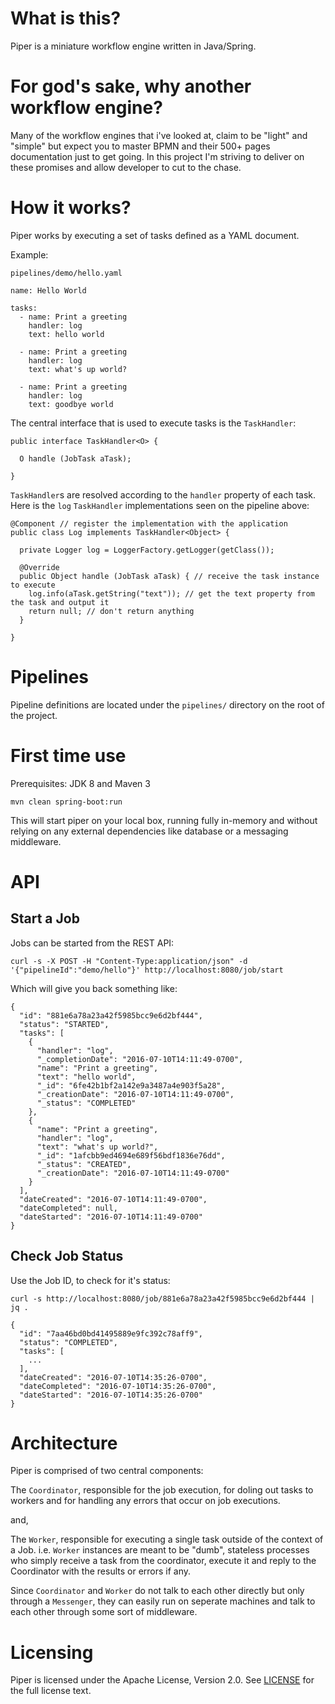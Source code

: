 # What is this?

Piper is a miniature workflow engine written in Java/Spring.

# For god's sake, why another workflow engine? 

Many of the workflow engines that i've looked at, claim to be "light" and "simple" but expect you to master BPMN and their 500+ pages documentation just to get going. In this project I'm striving to deliver on these promises and allow developer to cut to the chase.
    
# How it works? 

Piper works by executing a set of tasks defined as a YAML document. 

Example:

`pipelines/demo/hello.yaml`

```
name: Hello World
    
tasks: 
  - name: Print a greeting
    handler: log
    text: hello world
    
  - name: Print a greeting
    handler: log
    text: what's up world?
    
  - name: Print a greeting
    handler: log
    text: goodbye world
```

The central interface that is used to execute tasks is the `TaskHandler`:

```
public interface TaskHandler<O> {

  O handle (JobTask aTask);
  
}
```

`TaskHandler`s are resolved according to the `handler` property of each task. Here is the `log` `TaskHandler` implementations seen on the pipeline above: 

```
@Component // register the implementation with the application
public class Log implements TaskHandler<Object> {

  private Logger log = LoggerFactory.getLogger(getClass());

  @Override
  public Object handle (JobTask aTask) { // receive the task instance to execute
    log.info(aTask.getString("text")); // get the text property from the task and output it
    return null; // don't return anything
  }

}
``` 

# Pipelines

Pipeline definitions are located under the `pipelines/` directory on the root of the project.

# First time use

Prerequisites: JDK 8 and Maven 3

`mvn clean spring-boot:run` 

This will start piper on your local box, running fully in-memory and without relying on any external dependencies like database or a messaging middleware. 

# API

## Start a Job 

Jobs can be started from the REST API: 

```
curl -s -X POST -H "Content-Type:application/json" -d '{"pipelineId":"demo/hello"}' http://localhost:8080/job/start
```

Which will give you back something like: 

```
{
  "id": "881e6a78a23a42f5985bcc9e6d2bf444",
  "status": "STARTED",
  "tasks": [
    {
      "handler": "log",
      "_completionDate": "2016-07-10T14:11:49-0700",
      "name": "Print a greeting",
      "text": "hello world",
      "_id": "6fe42b1bf2a142e9a3487a4e903f5a28",
      "_creationDate": "2016-07-10T14:11:49-0700",
      "_status": "COMPLETED"
    },
    {
      "name": "Print a greeting",
      "handler": "log",
      "text": "what's up world?",
      "_id": "1afcbb9ed4694e689f56bdf1836e76dd",
      "_status": "CREATED",
      "_creationDate": "2016-07-10T14:11:49-0700"
    }
  ],
  "dateCreated": "2016-07-10T14:11:49-0700",
  "dateCompleted": null,
  "dateStarted": "2016-07-10T14:11:49-0700"
}
```

## Check Job Status

Use the Job ID, to check for it's status:

```
curl -s http://localhost:8080/job/881e6a78a23a42f5985bcc9e6d2bf444 | jq . 
```

```
{
  "id": "7aa46bd0bd41495889e9fc392c78aff9",
  "status": "COMPLETED",
  "tasks": [
    ... 
  ],
  "dateCreated": "2016-07-10T14:35:26-0700",
  "dateCompleted": "2016-07-10T14:35:26-0700",
  "dateStarted": "2016-07-10T14:35:26-0700"
}
```


# Architecture

Piper is comprised of two central components: 

The `Coordinator`, responsible for the job execution, for doling out tasks to workers and for handling any errors that occur on job executions. 

and, 

The `Worker`, responsible for executing a single task outside of the context of a Job. i.e. `Worker` instances are meant to be "dumb", stateless processes who simply receive a task from the coordinator, execute it and reply to the Coordinator with the results or errors if any.

Since `Coordinator` and `Worker` do not talk to each other directly but only through a `Messenger`, they can easily run on seperate machines and talk to each other through some sort of middleware.  
 
# Licensing

Piper is licensed under the Apache License, Version 2.0. See [LICENSE](https://github.com/creactiviti/piper/blob/master/LICENSE) for the full license text.

